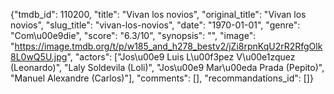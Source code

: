 {"tmdb_id": 110200, "title": "Vivan los novios", "original_title": "Vivan los novios", "slug_title": "vivan-los-novios", "date": "1970-01-01", "genre": "Com\u00e9die", "score": "6.3/10", "synopsis": "", "image": "https://image.tmdb.org/t/p/w185_and_h278_bestv2/jZi8rpnKqU2rR2RfgOlk8L0wQ5U.jpg", "actors": ["Jos\u00e9 Luis L\u00f3pez V\u00e1zquez (Leonardo)", "Laly Soldevila (Loli)", "Jos\u00e9 Mar\u00eda Prada (Pepito)", "Manuel Alexandre (Carlos)"], "comments": [], "recommandations_id": []}